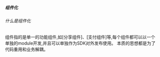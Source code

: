##### 组件化
###### 什么是组件化
组件指的是单一的功能组件,如[分享组件]、[支付组件]等,每个组件都可以以一个单独的module开发,并且可以单独作为SDK对外发布使用。
本质的思想都是为了代码重用和业务解耦。